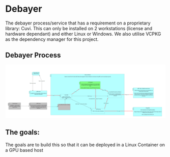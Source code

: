 # Debayer

The debayer process/service that has a requirement on a proprietary library: Cuvi. This can only be installed on 2 workstations (license and hardware dependant) and either Linux or Windows. We also utilise VCPKG as the dependency manager for this project. 

## Debayer Process
![Debayer Process](/images/DebayerProcess.png)

## The goals:

The goals are to build this so that it can be deployed in a Linux Container on a GPU based host